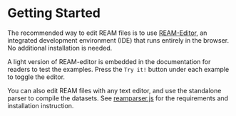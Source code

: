# Getting Started

The recommended way to edit REAM files is to use [REAM-Editor](https://chmlee.github.io/ream-editor), an integrated development environment (IDE) that runs entirely in the browser. No additional installation is needed.

A light version of REAM-editor is embedded in the documentation for readers to test the examples.
Press the `Try it!` button under each example to toggle the editor.

<EditorLite item="string" />

You can also edit REAM files with any text editor, and use the standalone parser to compile the datasets.
See [reamparser.js](/Toolchain/Parser) for the requirements and installation instruction.
